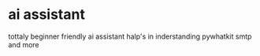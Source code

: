 # ai assistant 
tottaly beginner friendly ai assistant
halp's in inderstanding pywhatkit smtp and more
